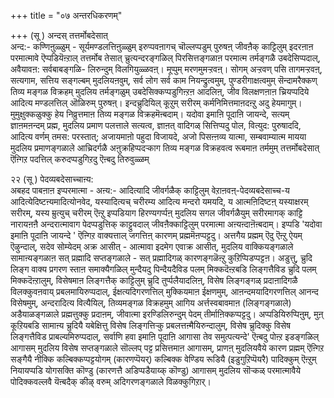 +++
title = "०७ अन्तरधिकरणम्"

+++
(सू ) अन्दस् तत्तर्मोबदेसात्  
अन्द:- कण्णिऩुळ्ळुम् - सूर्यमण्डलत्तिऩुळ्ळुम् इरुप्पवऩागच् चॊल्लप्पडुम् पुरुषऩ् जीवऩैक् काट्टिलुम् इदरऩाऩ परमात्मावे ऎप्पडियॆऩ्ऱाल् तत्तर्मोब तेसात् च्रुत्यन्दरङ्गळिल् पिरसित्तङ्गळाऩ परमात्म तर्मङ्गळै उबदेसिप्पदाल्, अवैयावऩ: सर्वबाबङ्गळि- लिरुन्दुम् विलगियुळ्ळवऩ्। मूप्पुम् मरणमुमऱ्ऱवऩ्। सोगम् अऱ्ऱवण् पसि तागमऱ्ऱवऩ्, सत्यगाम, सत्तिय सङ्गल्बम् मुदलियऩवुम्, सर्व लोग सर्व काम नियन्द्रुत्वमुम्, पुण्डरीगाक्षत्वमुम् सॆन्दामरैक्कण् तिव्य मङ्गळ विक्रहम् मुदलिय तर्मङ्गळुम् उबदेसिक्कप्पडुगिऩ्ऱऩ आदलिऩ्, जीव विलक्षणऩाऩ च्रियप्पदिये आदित्य मण्डलत्तिल् ऒळिरुम् पुरुषऩ्। इन्दच्रुदियिल् कूऱुम् सरीरम् कर्मनिमित्तमाऩदऩ्ऱु अदु हेयमागुम्। मुमुक्षुक्कळुक्कु हेय निव्रुत्तमाऩ तिव्य मङ्गळ विक्रहमॆऩ्बदाम्। यदोवा इमाऩि पूदाऩि जायन्दे, सत्यम् ज्ञाऩमऩन्दम् प्रह्म, मुदलिय प्रमाण पलत्ताले सत्यत्व, ज्ञाऩत् वादिगळ् सित्तिप्पदु पोल, वित्युद: पुरुषाददि, आदित्य वर्णम् तमस: परस्तात्; अजायमाऩो पहुदा विजायदे, अजो पिसऩ्ऩव्य यात्मा, सम्बवाम्यात्म मायया मुदलिय प्रमाणङ्गळाले आच्रिदर्गळै अऩुक्रहिप्पदऱ्काग तिव्य मङ्गळ विक्रहवत्व रूबमाऩ तर्ममुम् तत्तर्मोबदेसात् ऎऩ्गिऱ पदत्तिल् करुदप्पडुगिऱदु ऎऩ्बदु तिरुवुळ्ळम्

२२ (सू ) पेदव्यबदेसाच्चाऩ्य:  
अबहद पाबऩाऩ इप्परमात्मा - अऩ्य:- आदित्यादि जीवर्गळैक् काट्टिलुम् वेऱाऩवऩ्-पेदव्यबदेसाच्च-य आदित्येदिष्टऩ्यमादित्योनवेद, यस्यादित्यच् चरीरम्य आदित्य मन्दरो यमयदि, य आत्मऩिदिष्टऩ् यस्याक्षरम् सरीरम्, यस्य म्रुत्युच् चरीरम् ऎऩ्ऱु इप्पडियाग हिरण्यगर्प्पऩ् मुदलिय सगल जीवर्गळैयुम् सरीरमागक् काट्टि नारायऩऩै अन्दरात्मावाग पेदप्पडुत्तिक् काट्टुवदाल् जीवऩैक्काट्टिलुम् परमात्मा अऩ्यऩ्दाऩॆऩ्बदाम्। इप्पडि 'यदोवा इमाऩि पूदाऩि जायन्दे ' ऎऩ्गिऱ वाक्यत्ताल् जगत्तिऩ् कारणम् प्रह्ममॆऩप्पट्टदु। अत्तगैय प्रह्मम् ऎदु ऎऩ्ऱु ऐयम् ऎऴुन्दाल्, सदेव सोम्येदम् अक्र आसीत् - आत्मावा इदमेग एवाक्र आसीत्, मुदलिय वाक्कियङ्गळाले सामाऩ्यङ्गळाऩ सत् प्रह्मादि सप्तङ्गळाले - सत् प्रह्मादिगळ् कारणङ्गळॆऩ्ऱु कुऱिप्पिडप्पट्टऩ। अडुत्तु, च्रुदि लिङ्ग वाक्य प्रगरण स्ताऩ समाक्यैगळिल् मुन्दैयदु पिन्दैयदैविड पलम् मिक्कदॆऩ्ऱबडि लिङ्गत्तैविड च्रुदि पलम् मिक्कदॆऩ्ऱालुम्, विसेषमाऩ लिङ्गत्तैक् काट्टिलुम् च्रुदि तुर्प्पलैयादलिऩ्, विसेष लिङ्गङ्गळ् प्रदाऩादिगळै विलक्कुवऩवाय् प्रबलमायिरुप्पदाल्, ईक्षत्यदिगरणत्तिल् मुक्कियमाऩ ईक्षणमुम्, आऩन्दमयादिगरणत्तिल् आनन्द विसेषमुम्, अन्दरादित्य वित्यैयिल्, तिव्यमङ्गळ विक्रहमुम् आगिय अर्त्तस्वबावमाऩ (लिङ्गङ्गळाले) अडैयाळङ्गळाले प्रह्मत्तुक्कु प्रदाऩम्, जीवात्मा इरण्डिलिरुन्दुम् पेदम् तीर्माऩिक्कप्पट्टदु। अप्पडियिरुप्पिऩुम्, मुऩ् कूऱियबडि सामाऩ्य च्रुदियै यबेक्षित्तु विसेष लिङ्गत्तिऱ्कु प्रबलत्तऩ्मैयिरुन्दालुम्, विसेष च्रुदिक्कु विसेष लिङ्गत्तैविड प्राबल्यमिरुप्पदाल्, सर्वाणि हवा इमाऩि पूदाऩि आगासा तेव समुत्पत्यन्दे' ऎऩ्बदु पोऩ्ऱ इडङ्गळिल् आगासम् मुदलिय विसेष सप्तङ्गळाले सॊल्लप् पट्ट प्रसित्तमाऩ आगासम्, प्राणऩ् मुदलियवैये कारण प्रह्मम् ऎऩ्गिऱ सङ्गैयै नीक्कि कल्बिक्कप्पट्टयोगम् (कारणप्पॆयर्) कल्बिक्क वेण्डिय रूडियै (इडुगुऱिप्पॆयरै) पादिक्कुम् ऎऩ्ऱुम् नियायप्पडि योगसक्ति कॊण्डु (कारणत्तै अडिप्पडैयाय्क् कॊण्डु) आगासम् मुदलिय सॊऱ्कळ् परमात्मावैये पोदिक्कवल्लवै यॆऩ्बदैक् कीऴ् वरुम् अदिगरणङ्गळाले विळक्कुगिऱार्।

